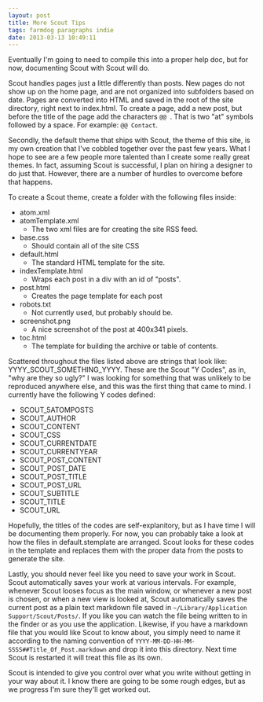 ```yaml
---
layout: post
title: More Scout Tips
tags: farmdog paragraphs indie
date: 2013-03-13 10:49:11
---
```


Eventually I'm going to need to compile this into a proper help doc, but for now, documenting Scout with Scout will do. 

Scout handles pages just a little differently than posts. New pages do not show up on the home page, and are not organized into subfolders based on date. Pages are converted into HTML and saved in the root of the site directory, right next to index.html. To create a page, add a new post, but before the title of the page add the characters `@@ `. That is two "at" symbols followed by a space. For example: `@@ Contact`.

Secondly, the default theme that ships with Scout, the theme of this site, is my own creation that I've cobbled together over the past few years. What I hope to see are a few people more talented than I create some really great themes. In fact, assuming Scout is successful, I plan on hiring a designer to do just that. However, there are a number of hurdles to overcome before that happens. 

To create a Scout theme, create a folder with the following files inside:

- atom.xml
- atomTemplate.xml
	- The two xml files are for creating the site RSS feed. 
- base.css
	- Should contain all of the site CSS
- default.html
	- The standard HTML template for the site. 
- indexTemplate.html
	- Wraps each post in a div with an id of "posts". 
- post.html
	- Creates the page template for each post
- robots.txt
	- Not currently used, but probably should be.
- screenshot.png
	- A nice screenshot of the post at 400x341 pixels.
- toc.html
	- The template for building the archive or table of contents. 

Scattered throughout the files listed above are strings that look like: YYYY_SCOUT_SOMETHING_YYYY. These are the Scout "Y Codes", as in, "why are they so ugly?" I was looking for something that was unlikely to be reproduced anywhere else, and this was the first thing that came to mind. I currently have the following Y codes defined:

- SCOUT_5ATOMPOSTS
- SCOUT_AUTHOR
- SCOUT_CONTENT
- SCOUT_CSS    
- SCOUT_CURRENTDATE
- SCOUT_CURRENTYEAR
- SCOUT_POST_CONTENT
- SCOUT_POST_DATE
- SCOUT_POST_TITLE
- SCOUT_POST_URL
- SCOUT_SUBTITLE
- SCOUT_TITLE
- SCOUT_URL

Hopefully, the titles of the codes are self-explanitory, but as I have time I will be documenting them properly. For now, you can probably take a look at how the files in default.stemplate are arranged. Scout looks for these codes in the template and replaces them with the proper data from the posts to generate the site. 

Lastly, you should never feel like you need to save your work in Scout. Scout automatically saves your work at various intervals. For example, whenever Scout looses focus as the main window, or whenever a new post is chosen, or when a new view is looked at, Scout automatically saves the current post as a plain text markdown file saved in `~/Library/Application Support/Scout/Posts/`. If you like you can watch the file being written to in the finder or as you use the application. Likewise, if you have a markdown file that you would like Scout to know about, you simply need to name it according to the naming convention of `YYYY-MM-DD-HH-MM-SSSS##Title_Of_Post.markdown` and drop it into this directory. Next time Scout is restarted it will treat this file as its own. 

Scout is intended to give you control over what you write without getting in your way about it. I know there are going to be some rough edges, but as we progress I'm sure they'll get worked out. 
